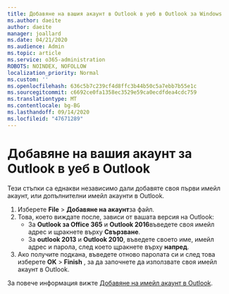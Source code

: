 ```yaml
---
title: Добавяне на вашия акаунт в Outlook в уеб в Outlook за Windows
ms.author: daeite
author: daeite
manager: joallard
ms.date: 04/21/2020
ms.audience: Admin
ms.topic: article
ms.service: o365-administration
ROBOTS: NOINDEX, NOFOLLOW
localization_priority: Normal
ms.custom: ''
ms.openlocfilehash: 636c5b7c239cf4d8ffc3b44b50c5a7ebb7b55e1c
ms.sourcegitcommit: c6692ce0fa1358ec3529e59ca0ecdfdea4cdc759
ms.translationtype: MT
ms.contentlocale: bg-BG
ms.lasthandoff: 09/14/2020
ms.locfileid: "47671289"
---
```

# <a name="add-your-outlook-on-the-web-account-to-outlook"></a>Добавяне на вашия акаунт за Outlook в уеб в Outlook

Тези стъпки са еднакви независимо дали добавяте своя първи имейл акаунт, или допълнителни имейл акаунти в Outlook.

1. Изберете **File**  >  **Добавяне на акаунт**за файл.
1. Това, което виждате после, зависи от вашата версия на Outlook:
    - За **Outlook за Office 365** и **Outlook 2016**въведете своя имейл адрес и щракнете върху **Свързване**.
    - За **outlook 2013** и **Outlook 2010**, въведете своето име, имейл адрес и парола, след което щракнете върху **напред**.
1. Ако получите подкана, въведете отново паролата си и след това изберете **OK**  >  **Finish** , за да започнете да използвате своя имейл акаунт в Outlook.

За повече информация вижте [Добавяне на имейл акаунт в Outlook](https://support.office.com/article/6e27792a-9267-4aa4-8bb6-c84ef146101b).